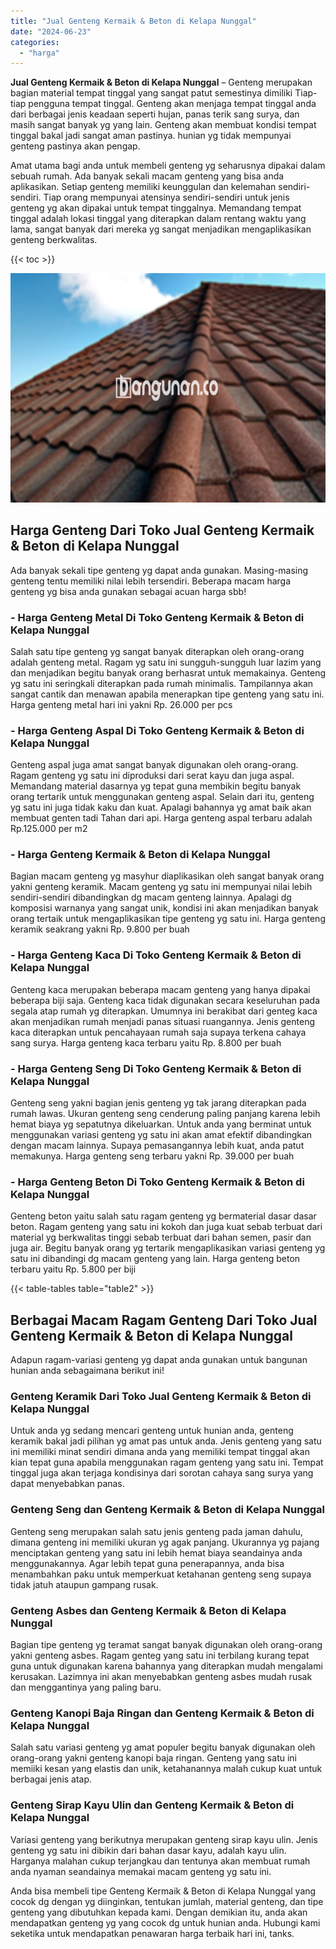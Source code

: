 ```yaml
---
title: "Jual Genteng Kermaik & Beton di Kelapa Nunggal"
date: "2024-06-23"
categories: 
  - "harga"
---
```


**Jual Genteng Kermaik & Beton di Kelapa Nunggal** – Genteng merupakan bagian material tempat tinggal yang sangat patut semestinya dimiliki Tiap-tiap pengguna tempat tinggal. Genteng akan menjaga tempat tinggal anda dari berbagai jenis keadaan seperti hujan, panas terik sang surya, dan masih sangat banyak yg yang lain. Genteng akan membuat kondisi tempat tinggal bakal jadi sangat aman pastinya. hunian yg tidak mempunyai genteng pastinya akan pengap.

Amat utama bagi anda untuk membeli genteng yg seharusnya dipakai dalam sebuah rumah. Ada banyak sekali macam genteng yang bisa anda aplikasikan. Setiap genteng memiliki keunggulan dan kelemahan sendiri-sendiri. Tiap orang mempunyai atensinya sendiri-sendiri untuk jenis genteng yg akan dipakai untuk tempat tinggalnya. Memandang tempat tinggal adalah lokasi tinggal yang diterapkan dalam rentang waktu yang lama, sangat banyak dari mereka yg sangat menjadikan mengaplikasikan genteng berkwalitas.

{{< toc >}}

![Jual Genteng Kermaik & Beton di Kelapa Nunggal](/images/genteng-minimalis-murah11.png)

## Harga Genteng Dari Toko Jual Genteng Kermaik & Beton di Kelapa Nunggal

Ada banyak sekali tipe genteng yg dapat anda gunakan. Masing-masing genteng tentu memiliki nilai lebih tersendiri. Beberapa macam harga genteng yg bisa anda gunakan sebagai acuan harga sbb!

### \- Harga Genteng Metal Di Toko Genteng Kermaik & Beton di Kelapa Nunggal

Salah satu tipe genteng yg sangat banyak diterapkan oleh orang-orang adalah genteng metal. Ragam yg satu ini sungguh-sungguh luar lazim yang dan menjadikan begitu banyak orang berhasrat untuk memakainya. Genteng yg satu ini seringkali diterapkan pada rumah minimalis. Tampilannya akan sangat cantik dan menawan apabila menerapkan tipe genteng yang satu ini. Harga genteng metal hari ini yakni Rp. 26.000 per pcs

### \- Harga Genteng Aspal Di Toko Genteng Kermaik & Beton di Kelapa Nunggal

Genteng aspal juga amat sangat banyak digunakan oleh orang-orang. Ragam genteng yg satu ini diproduksi dari serat kayu dan juga aspal. Memandang material dasarnya yg tepat guna membikin begitu banyak orang tertarik untuk menggunakan genteng aspal. Selain dari itu, genteng yg satu ini juga tidak kaku dan kuat. Apalagi bahannya yg amat baik akan membuat genten tadi Tahan dari api. Harga genteng aspal terbaru adalah Rp.125.000 per m2

### \- Harga Genteng Kermaik & Beton di Kelapa Nunggal

Bagian macam genteng yg masyhur diaplikasikan oleh sangat banyak orang yakni genteng keramik. Macam genteng yg satu ini mempunyai nilai lebih sendiri-sendiri dibandingkan dg macam genteng lainnya. Apalagi dg komposisi warnanya yang sangat unik, kondisi ini akan menjadikan banyak orang tertaik untuk mengaplikasikan tipe genteng yg satu ini. Harga genteng keramik seakrang yakni Rp. 9.800 per buah

### \- Harga Genteng Kaca Di Toko Genteng Kermaik & Beton di Kelapa Nunggal

Genteng kaca merupakan beberapa macam genteng yang hanya dipakai beberapa biji saja. Genteng kaca tidak digunakan secara keseluruhan pada segala atap rumah yg diterapkan. Umumnya ini berakibat dari genteg kaca akan menjadikan rumah menjadi panas situasi ruangannya. Jenis genteng kaca diterapkan untuk pencahayaan rumah saja supaya terkena cahaya sang surya. Harga genteng kaca terbaru yaitu Rp. 8.800 per buah

### \- Harga Genteng Seng Di Toko Genteng Kermaik & Beton di Kelapa Nunggal

Genteng seng yakni bagian jenis genteng yg tak jarang diterapkan pada rumah lawas. Ukuran genteng seng cenderung paling panjang karena lebih hemat biaya yg sepatutnya dikeluarkan. Untuk anda yang berminat untuk menggunakan variasi genteng yg satu ini akan amat efektif dibandingkan dengan macam lainnya. Supaya pemasangannya lebih kuat, anda patut memakunya. Harga genteng seng terbaru yakni Rp. 39.000 per buah

### \- Harga Genteng Beton Di Toko Genteng Kermaik & Beton di Kelapa Nunggal

Genteng beton yaitu salah satu ragam genteng yg bermaterial dasar dasar beton. Ragam genteng yang satu ini kokoh dan juga kuat sebab terbuat dari material yg berkwalitas tinggi sebab terbuat dari bahan semen, pasir dan juga air. Begitu banyak orang yg tertarik mengaplikasikan variasi genteng yg satu ini dibandingi dg macam genteng yang lain. Harga genteng beton terbaru yaitu Rp. 5.800 per biji

{{< table-tables table="table2" >}}

## Berbagai Macam Ragam Genteng Dari Toko Jual Genteng Kermaik & Beton di Kelapa Nunggal

Adapun ragam-variasi genteng yg dapat anda gunakan untuk bangunan hunian anda sebagaimana berikut ini!

### Genteng Keramik Dari Toko Jual Genteng Kermaik & Beton di Kelapa Nunggal

Untuk anda yg sedang mencari genteng untuk hunian anda, genteng keramik bakal jadi pilihan yg amat pas untuk anda. Jenis genteng yang satu ini memiliki minat sendiri dimana anda yang memiliki tempat tinggal akan kian tepat guna apabila menggunakan ragam genteng yang satu ini. Tempat tinggal juga akan terjaga kondisinya dari sorotan cahaya sang surya yang dapat menyebabkan panas.

### Genteng Seng dan Genteng Kermaik & Beton di Kelapa Nunggal

Genteng seng merupakan salah satu jenis genteng pada jaman dahulu, dimana genteng ini memiliki ukuran yg agak panjang. Ukurannya yg pajang menciptakan genteng yang satu ini lebih hemat biaya seandainya anda menggunakannya. Agar lebih tepat guna penerapannya, anda bisa menambahkan paku untuk memperkuat ketahanan genteng seng supaya tidak jatuh ataupun gampang rusak.

### Genteng Asbes dan Genteng Kermaik & Beton di Kelapa Nunggal

Bagian tipe genteng yg teramat sangat banyak digunakan oleh orang-orang yakni genteng asbes. Ragam genteg yang satu ini terbilang kurang tepat guna untuk digunakan karena bahannya yang diterapkan mudah mengalami kerusakan. Lazimnya ini akan menyebabkan genteng asbes mudah rusak dan menggantinya yang paling baru.

### Genteng Kanopi Baja Ringan dan Genteng Kermaik & Beton di Kelapa Nunggal

Salah satu variasi genteng yg amat populer begitu banyak digunakan oleh orang-orang yakni genteng kanopi baja ringan. Genteng yang satu ini memiiki kesan yang elastis dan unik, ketahanannya malah cukup kuat untuk berbagai jenis atap.

### Genteng Sirap Kayu Ulin dan Genteng Kermaik & Beton di Kelapa Nunggal

Variasi genteng yang berikutnya merupakan genteng sirap kayu ulin. Jenis genteng yg satu ini dibikin dari bahan dasar kayu, adalah kayu ulin. Harganya malahan cukup terjangkau dan tentunya akan membuat rumah anda nyaman seandainya memakai macam genteng yg satu ini.

Anda bisa membeli tipe Genteng Kermaik & Beton di Kelapa Nunggal yang cocok dg dengan yg diinginkan, tentukan jumlah, material genteng, dan tipe genteng yang dibutuhkan kepada kami. Dengan demikian itu, anda akan mendapatkan genteng yg yang cocok dg untuk hunian anda. Hubungi kami seketika untuk mendapatkan penawaran harga terbaik hari ini, tanks.
